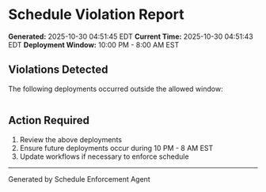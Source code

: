 # Schedule Violation Report

**Generated:** 2025-10-30 04:51:45 EDT
**Current Time:** 2025-10-30 04:51:43 EDT
**Deployment Window:** 10:00 PM - 8:00 AM EST

## Violations Detected

The following deployments occurred outside the allowed window:

```

```

## Action Required

1. Review the above deployments
2. Ensure future deployments occur during 10 PM - 8 AM EST
3. Update workflows if necessary to enforce schedule

---

Generated by Schedule Enforcement Agent
